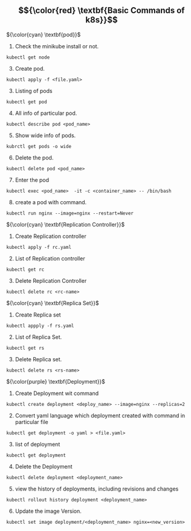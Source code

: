 ## $${\color{red} \textbf{Basic Commands of k8s}}$$

${\color{cyan} \textbf{pod}}$

1. Check the minikube install or not.
````
kubectl get node
````
3. Create pod.
````
kubectl apply -f <file.yaml>
````
3. Listing of pods
````
kubectl get pod
````
4. All info of particular pod.
````
kubectl describe pod <pod_name>
````
5. Show wide info of pods.
````
kubrctl get pods -o wide
````
6. Delete the pod.
````
kubectl delete pod <pod_name>
````
7. Enter the pod
````
kubectl exec <pod_name>  -it -c <container_name> -- /bin/bash
````
8. create a pod with command.
````
kubectl run nginx --image=nginx --restart=Never
````

${\color{cyan} \textbf{Replication Controller}}$


1. Create Replication controller
````
kubectl apply -f rc.yaml
````
2. List of Replication controller
````
kubectl get rc
````
3. Delete Replication Controller
````
kubectl delete rc <rc-name>
````

${\color{cyan} \textbf{Replica Set}}$

1. Create Replica set
````
kubectl appply -f rs.yaml
````
2. List of Replica Set.
````
kubectl get rs
````
3. Delete Replica set.
````
kubectl delete rs <rs-name>
````

${\color{purple} \textbf{Deployment}}$

1. Create Deployment wit command
````
kubectl create deployment <deploy_name> --image=nginx --replicas=2
````
2. Convert yaml language which deployment created with command in particular file
````
kubectl get deployment -o yaml > <file.yaml>
````
3. list of deployment
````
kubectl get deployment
````
4. Delete the Deployment
````
kubectl delete deployment <deployment_name>
````
5. view the history of deployments, including revisions and changes
````
kubectl rollout history deployment <deployment_name>
````
6. Update the image Version.
````
kubectl set image deployment/<deployment_name> nginx=<new_version>
````
